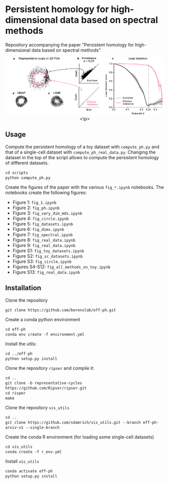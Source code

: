 # Persistent homology for high-dimensional data based on spectral methods
Repository accompanying the paper "Persistent homology for high-dimensional data based on spectral methods"

<p align="center"> <img alt="PH with Effective resistance vs Euclidean distance on Circle" src="/figures/fig_1.png"><\p>

## Usage
Compute the persistent homology of a toy dataset with `compute_ph.py` and that of a single-cell dataset with `compute_ph_real_data.py`.
Changing the dataset in the top of the script allows to compute the persistent homology of different datasets.
```
cd scripts
python compute_ph.py
```

Create the figures of the paper with the various `fig_*.ipynb` notebooks. The notebooks create the following figures:
- Figure 1: `fig_1.ipynb`
- Figure 2: `fig_ph.ipynb`
- Figure 3: `fig_vary_dim_mds.ipynb`
- Figure 4: `fig_circle.ipynb`
- Figure 5: `fig_datasets.ipynb`
- Figure 6: `fig_dims.ipynb`
- Figure 7: `fig_spectral.ipynb`
- Figure 8: `fig_real_data.ipynb`
- Figure 9: `fig_real_data.ipynb`
- Figure S1: `fig_toy_datasets.ipynb`
- Figure S2: `fig_sc_datasets.ipynb`
- Figure S3: `fig_circle.ipynb`
- Figures S4-S12: `fig_all_methods_on_toy.ipynb`
- Figure S13: `fig_real_data.ipynb`


## Installation
Clone the repository
```
git clone https://github.com/berenslab/eff-ph.git
```

Create a conda python environment
```
cd eff-ph
conda env create -f environment.yml
```

Install the utils:
```
cd ../eff-ph
python setup.py install
```

Clone the repository `ripser` and compile it:
```
cd ..
git clone -b representative-cycles https://github.com/Ripser/ripser.git
cd risper
make
``` 


Clone the repository `vis_utils`
```
cd ..
git clone https://github.com/sdamrich/vis_utils.git --branch eff-ph-arxiv-v1 --single-branch
```

Create the conda R environment (for loading some single-cell datasets)
```
cd vis_utils
conda create -f r_env.yml
```

Install `vis_utils`
```
conda activate eff-ph
python setup.py install
```


